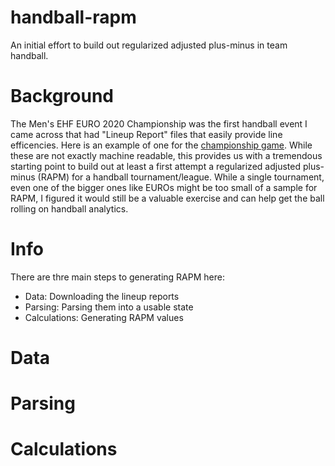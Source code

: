 # handball-rapm
An initial effort to build out regularized adjusted plus-minus in team handball.

# Background
The Men's EHF EURO 2020 Championship was the first handball event I came across that had "Lineup Report" files that easily provide line efficencies. Here is an example of one for the [championship game](https://livecache.sportresult.com/node/binaryData/HBL_PROD/HBEC20M/PDF_P65LU.PDF). While these are not exactly machine readable, this provides us with a tremendous starting point to build out at least a first attempt a regularized adjusted plus-minus (RAPM) for a handball tournament/league. While a single tournament, even one of the bigger ones like EUROs might be too small of a sample for RAPM, I figured it would still be a valuable exercise and can help get the ball rolling on handball analytics.

# Info
There are thre main steps to generating RAPM here:
- Data: Downloading the lineup reports
- Parsing: Parsing them into a usable state
- Calculations: Generating RAPM values

# Data

# Parsing

# Calculations
